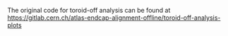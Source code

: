 


The original code for toroid-off analysis can be found at https://gitlab.cern.ch/atlas-endcap-alignment-offline/toroid-off-analysis-plots
